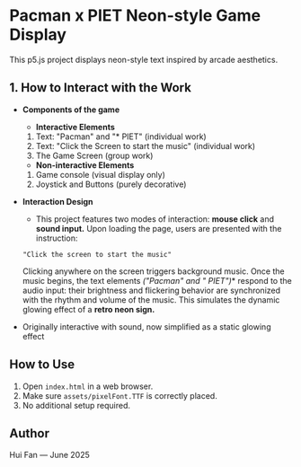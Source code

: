 # Pacman x PIET Neon-style Game Display

This p5.js project displays neon-style text inspired by arcade aesthetics.

## 1. How to Interact with the Work
- **Components of the game**
    - **Interactive Elements**
    1. Text: "Pacman" and "* PIET" (individual work)
    2. Text: "Click the Screen to start the music" (individual work)
    3. The Game Screen (group work)

    - **Non-interactive Elements**
    1. Game console (visual display only)
    2. Joystick and Buttons (purely decorative)
    
- **Interaction Design**
    - This project features two modes of interaction: **mouse click** and **sound input.**
    Upon loading the page, users are presented with the instruction:
    ```
    "Click the screen to start the music"
    ```
    Clicking anywhere on the screen triggers background music. Once the music begins, the text elements **("Pacman" and "* PIET")** respond to the audio input: their brightness and flickering behavior are synchronized with the rhythm and volume of the music. This simulates the dynamic glowing effect of a **retro neon sign.**

- Originally interactive with sound, now simplified as a static glowing effect

## How to Use
1. Open `index.html` in a web browser.
2. Make sure `assets/pixelFont.TTF` is correctly placed.
3. No additional setup required.

## Author
Hui Fan — June 2025